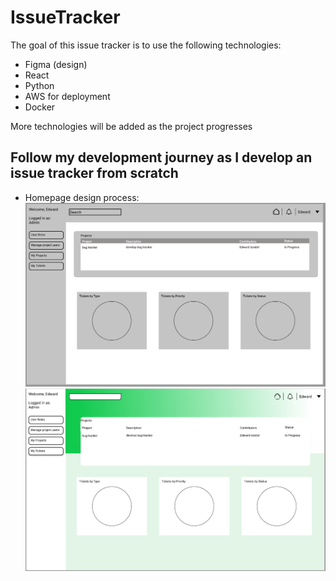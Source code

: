 # IssueTracker

The goal of this issue tracker is to use the following technologies:
- Figma (design)
- React
- Python
- AWS for deployment
- Docker

More technologies will be added as the project progresses

## Follow my development journey as I develop an issue tracker from scratch

- Homepage design process:
![Home](design/Home.png)
![Home](design/Home-2.png)

